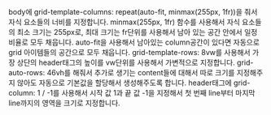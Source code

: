 body에 grid-template-columns: repeat(auto-fit, minmax(255px, 1fr))을 줘서 자식 요소들의 너비를 지정합니다.
minmax(255px, 1fr) 함수를 사용해서 자식 요소들의 최소 크기는 255px로, 최대 크기는 fr단위를 사용해서 남아 있는 공간 안에서 일정 비율로 모두 채웁니다.
auto-fit을 사용해서 남아있는 column공간이 있다면 자동으로 grid 아이템들의 공간으로 모두 채웁니다.
grid-template-rows: 8vw를 사용해서 가장 상단의 header태그의 높이를 vw단위를 사용해서 가변적으로 지정합니다.
grid-auto-rows: 46vh를 해줘서 추가로 생기는 content들에 대해서 따로 크기를 지정해주지 않아도 자동으로 기본값을 할당해서 생성해주도록 합니다.
header태그에 grid-column: 1 / -1를 사용해서 시작 값 1과 끝 값 -1을 지정해서 첫 번째 line부터 마지막 line까지의 영역을 크기로 지정합니다.